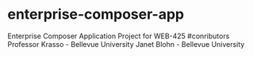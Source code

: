 # enterprise-composer-app
Enterprise Composer Application Project for WEB-425
#conributors
Professor Krasso - Bellevue University
Janet Blohn - Bellevue University

